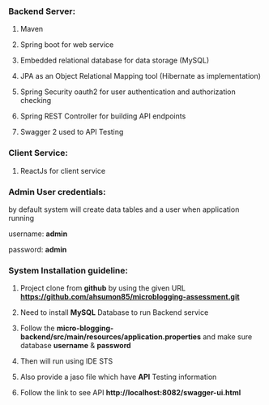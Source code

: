 
### **Backend Server:**

1. Maven

2. Spring boot for web service 

3. Embedded relational database for data storage (MySQL) 

4. JPA as an Object Relational Mapping tool (Hibernate as implementation) 

5. Spring Security oauth2 for user authentication and authorization checking 

7. Spring REST Controller for building API endpoints 

8. Swagger 2 used to API Testing

### **Client Service:**

1. ReactJs for client service

### **Admin User credentials:**

by default system will create data tables and a user when application running

username: **admin** 

password: **admin**

### **System Installation guideline:**

1. Project clone from **github** by using the given URL **https://github.com/ahsumon85/microblogging-assessment.git**

2. Need to install **MySQL** Database to run Backend service

3. Follow the **micro-blogging-backend/src/main/resources/application.properties** and make sure database **username** & **password**

4. Then will run using IDE STS

5. Also provide a jaso file which have **API** Testing information

6. Follow the link to see API **http://localhost:8082/swagger-ui.html**

